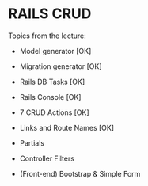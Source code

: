 # RAILS CRUD

Topics from the lecture:

* Model generator [OK]

* Migration generator [OK]

* Rails DB Tasks [OK]

* Rails Console [OK]

* 7 CRUD Actions [OK]

* Links and Route Names [OK]

* Partials

* Controller Filters

* (Front-end) Bootstrap & Simple Form
